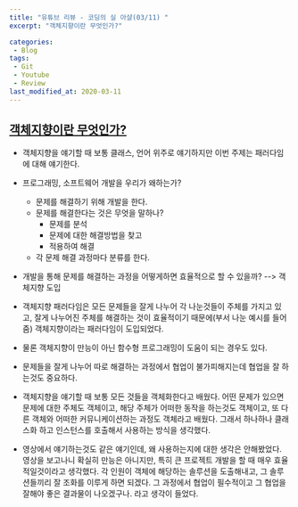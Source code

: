 ```yaml
---
title: "유튜브 리뷰 - 코딩의 실 아샬(03/11) "
excerpt: "객체지향이란 무엇인가?"

categories:
 - Blog
tags:
 - Git
 - Youtube
 - Review
last_modified_at: 2020-03-11
---
```




## [객체지향이란 무엇인가?](https://youtu.be/elhtjfDeFeU)

* 객체지향을 얘기할 때 보통 클래스, 언어 위주로 얘기하지만 이번 주제는 패러다임에 대해 얘기한다.
* 프로그래밍, 소프트웨어 개발을 우리가 왜하는가?
  * 문제를 해결하기 위해 개발을 한다.
  * 문제를 해결한다는 것은 무엇을 말하나?
    * 문제를 분석
    * 문제에 대한 해결방법을 찾고
    * 적용하여 해결
  * 각 문제 해결 과정마다 분류를 한다.
* 개발을 통해 문제를 해결하는 과정을 어떻게하면 효율적으로 할 수 있을까? --> 객체지향 도입
* 객체지향 패러다임은 모든 문제들을 잘게 나누어 각 나눈것들이 주체를 가지고 있고, 잘게 나누어진 주체를 해결하는 것이 효율적이기 때문에(부서 나눈 예시를 들어줌) 객체지향이라는 패러다임이 도입되었다.
* 물론 객체지향이 만능이 아닌 함수형 프로그래밍이 도움이 되는 경우도 있다.
* 문제들을 잘게 나누어 따로 해결하는 과정에서 협업이 불가피해지는데 협업을 잘 하는것도 중요하다.



* 객체지향을 얘기할 때 보통 모든 것들을 객체화한다고 배웠다. 어떤 문제가 있으면 문제에 대한 주체도 객체이고, 해당 주체가 어떠한 동작을 하는것도 객체이고, 또 다른 객체와 어떠한 커뮤니케이션하는 과정도 객체라고 배웠다. 그래서 하나하나 클래스화 하고 인스턴스를 호출해서 사용하는 방식을 생각했다.
* 영상에서 얘기하는것도 같은 얘기인데, 왜 사용하는지에 대한 생각은 안해봤었다. 영상을 보고나니 확실히 만능은 아니지만, 특히 큰 프로젝트 개발을 할 때 매우 효율적일것이라고 생각했다. 각 인원이 객체에 해당하는 솔루션을 도출해내고, 그 솔루션들끼리 잘 조화를 이루게 하면 되겠다. 그 과정에서 협업이 필수적이고 그 협업을 잘해야 좋은 결과물이 나오겠구나. 라고 생각이 들었다.